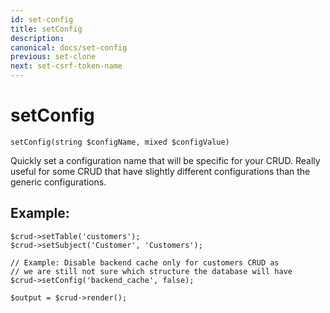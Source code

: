 ```yaml
---
id: set-config
title: setConfig
description: 
canonical: docs/set-config
previous: set-clone
next: set-csrf-token-name
---
```


# setConfig


<pre><code class="language-php">setConfig(string $configName, mixed $configValue)</code></pre>
Quickly set a configuration name that will be specific for your CRUD. Really useful for some CRUD that have slightly different configurations than the generic configurations.

<h2>Example:</h2>

<pre><code class="language-php">$crud->setTable('customers');
$crud->setSubject('Customer', 'Customers');

// Example: Disable backend cache only for customers CRUD as 
// we are still not sure which structure the database will have
$crud->setConfig('backend_cache', false);

$output = $crud->render();</code></pre>
